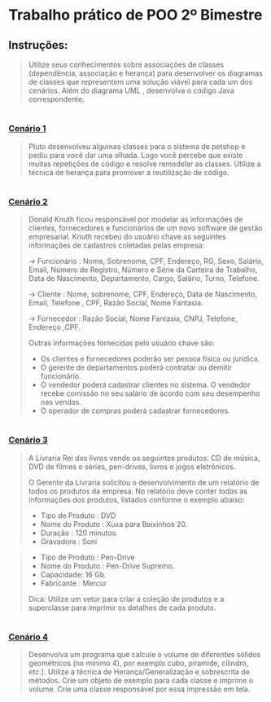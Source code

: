 # Trabalho prático de POO 2º Bimestre
## Instruções:

> Utilize seus conhecimentos sobre associações de classes (dependência, associação e herança) para desenvolver os diagramas de classes que representem uma solução viável para cada um dos cenários. Além do diagrama UML , desenvolva o código Java correspondente.

#

### [Cenário 1](https://https://github.com/JEsidio/Programacao-POO-2018/tree/master/Trabalho_Heranca_2Bimestre/Heranca_Cenario1)
> Pluto desenvolveu algumas classes para o sistema de petshop e pediu para você dar uma olhada. Logo você percebe que existe muitas repetições de código e resolve remodelar as classes. Utilize a técnica de herança para promover a reutilização de código.
> 

#

### [Cenário 2](https://https://github.com/JEsidio/Programacao-POO-2018/tree/master/Trabalho_Heranca_2Bimestre/Heranca_Cenario2)
> Donald Knuth ficou responsável por modelar as informações de clientes, fornecedores e funcionários de um novo software de gestão empresarial. Knuth recebeu do usuário chave as seguintes informações de cadastros coletadas pelas empresa:
> 
> -> Funcionário : Nome, Sobrenome, CPF, Endereço, RG, Sexo, Salário, Email, Número de Registro, Número e Série da Carteira de Trabalho, Data de Nascimento, Departamento, Cargo, Salário, Turno, Telefone.
> 
> -> Cliente : Nome, sobrenome, CPF, Endereço, Data de Nascimento, Email, Telefone , CPF, Razão Social, Nome Fantasia.
> 
> -> Fornecedor : Razão Social, Nome Fantasia, CNPJ, Telefone, Endereço ,CPF.
> 
> Outras informações fornecidas pelo usuário chave são:
> * Os clientes e fornecedores poderão ser pessoa física ou jurídica.
> * O gerente de departamentos poderá contratar ou demitir funcionário.  
> * O vendedor poderá cadastrar clientes no sistema. O vendedor recebe comissão no seu salário de acordo com seu desempenho nas vendas.  
> * O operador de compras poderá cadastrar fornecedores.

#

### [Cenário 3](https://https://github.com/JEsidio/Programacao-POO-2018/tree/master/Trabalho_Heranca_2Bimestre/Heranca_Cenario3)
> A Livraria Rei dos livros vende os seguintes produtos: CD de música, DVD de filmes e séries, pen-drives, livros e jogos eletrônicos.
> 
> O Gerente da Livraria solicitou o desenvolvimento de um relatório de todos os produtos da empresa. No relatório deve conter todas as informações dos produtos, listados conforme o exemplo abaixo:
> 
> * Tipo de Produto : DVD
> * Nome do Produto : Xuxa para Baixinhos 20.
> * Duração : 120 minutos.
> * Gravadora : Soni

> * Tipo de Produto : Pen-Drive
> * Nome do Produto : Pen-Drive Supremo.
> * Capacidade: 16 Gb.
> * Fabricante : Mercur
>
>Dica: Utilize um vetor para criar a coleção de produtos e a superclasse para imprimir os detalhes de cada produto.

#

### [Cenário 4](https://https://github.com/JEsidio/Programacao-POO-2018/tree/master/Trabalho_Heranca_2Bimestre/Heranca_Cenario4)
> Desenvolva um programa que calcule o volume de diferentes sólidos geométricos (no mínimo 4), por exemplo cubo, piramide, cilindro, etc.). Utilize a técnica de Herança/Generalização e sobrescrita de métodos. Crie um objeto de exemplo para cada classe e imprime o volume. Crie uma classe responsável por essa impressão em tela.
